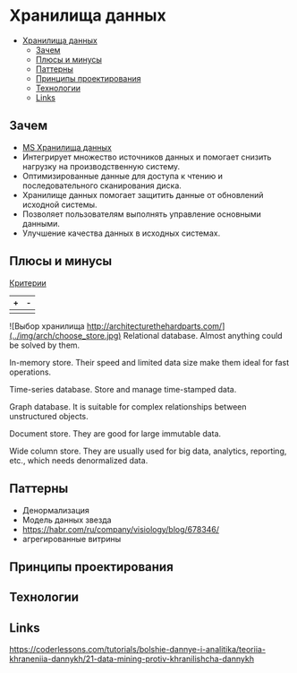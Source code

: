 # Хранилища данных

- [Хранилища данных](#хранилища-данных)
  - [Зачем](#зачем)
  - [Плюсы и минусы](#плюсы-и-минусы)
  - [Паттерны](#паттерны)
  - [Принципы проектирования](#принципы-проектирования)
  - [Технологии](#технологии)
  - [Links](#links)

## Зачем

- [MS Хранилища данных](https://docs.microsoft.com/ru-ru/azure/architecture/guide/technology-choices/data-store-overview)
- Интегрирует множество источников данных и помогает снизить нагрузку на производственную систему.
- Оптимизированные данные для доступа к чтению и последовательного сканирования диска.
- Хранилище данных помогает защитить данные от обновлений исходной системы.
- Позволяет пользователям выполнять управление основными данными.
- Улучшение качества данных в исходных системах.

## Плюсы и минусы

[Критерии](arch.criteria.md)

| + | - |
| - | - |
|  |  |

![Выбор хранилища http://architecturethehardparts.com/](../img/arch/choose_store.jpg)
Relational database. Almost anything could be solved by them. 

In-memory store. Their speed and limited data size make them ideal for fast operations.

Time-series database. Store and manage time-stamped data.

Graph database. It is suitable for complex relationships between unstructured objects.

Document store. They are good for large immutable data.

Wide column store. They are usually used for big data, analytics, reporting, etc., which needs denormalized data.


## Паттерны

- Денормализация
- Модель данных звезда
- <https://habr.com/ru/company/visiology/blog/678346/>
- агрегированные витрины

## Принципы проектирования

## Технологии

## Links

<https://coderlessons.com/tutorials/bolshie-dannye-i-analitika/teoriia-khraneniia-dannykh/21-data-mining-protiv-khranilishcha-dannykh>
